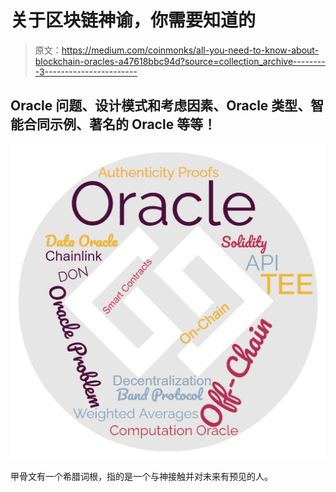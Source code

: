 # 关于区块链神谕，你需要知道的

> 原文：<https://medium.com/coinmonks/all-you-need-to-know-about-blockchain-oracles-a47618bbc94d?source=collection_archive---------3----------------------->

## Oracle 问题、设计模式和考虑因素、Oracle 类型、智能合同示例、著名的 Oracle 等等！

![](img/68f0d7f44fa49a5e6e8398be68d2a914.png)

甲骨文有一个希腊词根，指的是一个与神接触并对未来有预见的人。